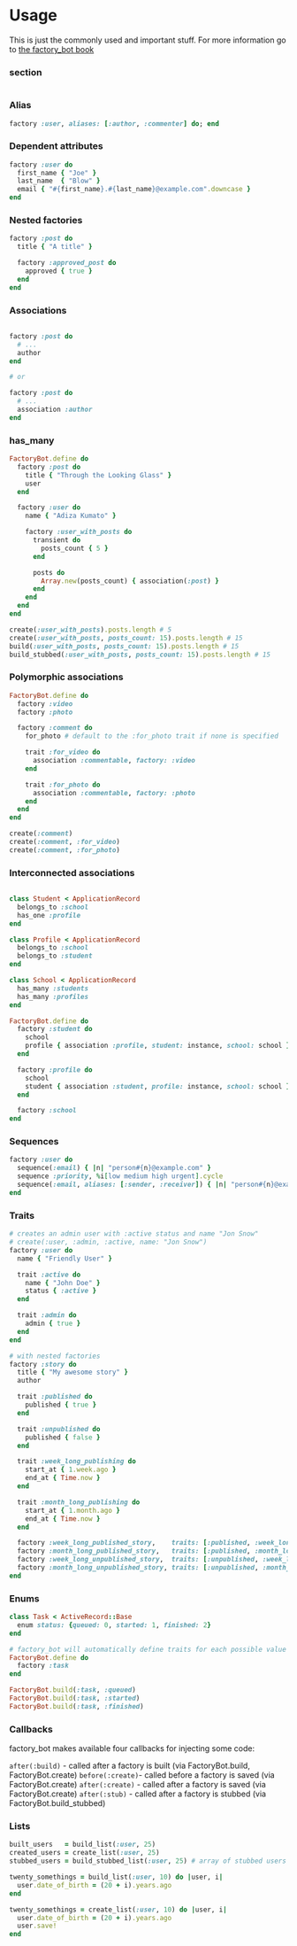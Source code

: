 # Usage

This is just the commonly used and important stuff. For more information go to [the factory_bot book](https://thoughtbot.github.io/factory_bot)

### section

```ruby

```

### Alias

```ruby
factory :user, aliases: [:author, :commenter] do; end
```

### Dependent attributes

```ruby
factory :user do
  first_name { "Joe" }
  last_name  { "Blow" }
  email { "#{first_name}.#{last_name}@example.com".downcase }
end
```

### Nested factories

```ruby
factory :post do
  title { "A title" }

  factory :approved_post do
    approved { true }
  end
end
```

### Associations

```ruby

factory :post do
  # ...
  author
end

# or

factory :post do
  # ...
  association :author
end

```

### has_many

```ruby
FactoryBot.define do
  factory :post do
    title { "Through the Looking Glass" }
    user
  end

  factory :user do
    name { "Adiza Kumato" }

    factory :user_with_posts do
      transient do
        posts_count { 5 }
      end

      posts do
        Array.new(posts_count) { association(:post) }
      end
    end
  end
end

create(:user_with_posts).posts.length # 5
create(:user_with_posts, posts_count: 15).posts.length # 15
build(:user_with_posts, posts_count: 15).posts.length # 15
build_stubbed(:user_with_posts, posts_count: 15).posts.length # 15
```

### Polymorphic associations

```ruby
FactoryBot.define do
  factory :video
  factory :photo

  factory :comment do
    for_photo # default to the :for_photo trait if none is specified

    trait :for_video do
      association :commentable, factory: :video
    end

    trait :for_photo do
      association :commentable, factory: :photo
    end
  end
end

create(:comment)
create(:comment, :for_video)
create(:comment, :for_photo)
```

### Interconnected associations

```ruby

class Student < ApplicationRecord
  belongs_to :school
  has_one :profile
end

class Profile < ApplicationRecord
  belongs_to :school
  belongs_to :student
end

class School < ApplicationRecord
  has_many :students
  has_many :profiles
end

FactoryBot.define do
  factory :student do
    school
    profile { association :profile, student: instance, school: school }
  end

  factory :profile do
    school
    student { association :student, profile: instance, school: school }
  end

  factory :school
end
```

### Sequences

```ruby
factory :user do
  sequence(:email) { |n| "person#{n}@example.com" }
  sequence :priority, %i[low medium high urgent].cycle
  sequence(:email, aliases: [:sender, :receiver]) { |n| "person#{n}@example.com" }
end
```

### Traits

```ruby
# creates an admin user with :active status and name "Jon Snow"
# create(:user, :admin, :active, name: "Jon Snow")
factory :user do
  name { "Friendly User" }

  trait :active do
    name { "John Doe" }
    status { :active }
  end

  trait :admin do
    admin { true }
  end
end

# with nested factories
factory :story do
  title { "My awesome story" }
  author

  trait :published do
    published { true }
  end

  trait :unpublished do
    published { false }
  end

  trait :week_long_publishing do
    start_at { 1.week.ago }
    end_at { Time.now }
  end

  trait :month_long_publishing do
    start_at { 1.month.ago }
    end_at { Time.now }
  end

  factory :week_long_published_story,    traits: [:published, :week_long_publishing]
  factory :month_long_published_story,   traits: [:published, :month_long_publishing]
  factory :week_long_unpublished_story,  traits: [:unpublished, :week_long_publishing]
  factory :month_long_unpublished_story, traits: [:unpublished, :month_long_publishing]
end
```

### Enums

```ruby
class Task < ActiveRecord::Base
  enum status: {queued: 0, started: 1, finished: 2}
end
```

```ruby
# factory_bot will automatically define traits for each possible value of the enum
FactoryBot.define do
  factory :task
end

FactoryBot.build(:task, :queued)
FactoryBot.build(:task, :started)
FactoryBot.build(:task, :finished)
```

### Callbacks

factory_bot makes available four callbacks for injecting some code:

`after(:build)` - called after a factory is built (via FactoryBot.build, FactoryBot.create)
`before(:create)`- called before a factory is saved (via FactoryBot.create)
`after(:create)` - called after a factory is saved (via FactoryBot.create)
`after(:stub)` - called after a factory is stubbed (via FactoryBot.build_stubbed)

### Lists

```ruby
built_users   = build_list(:user, 25)
created_users = create_list(:user, 25)
stubbed_users = build_stubbed_list(:user, 25) # array of stubbed users

twenty_somethings = build_list(:user, 10) do |user, i|
  user.date_of_birth = (20 + i).years.ago
end

twenty_somethings = create_list(:user, 10) do |user, i|
  user.date_of_birth = (20 + i).years.ago
  user.save!
end
```
